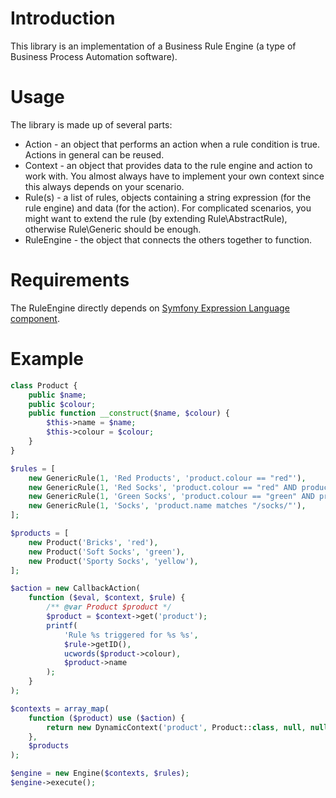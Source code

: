 Introduction
============

This library is an implementation of a Business Rule Engine (a type of Business Process Automation software).

Usage
=====

The library is made up of several parts:

- Action - an object that performs an action when a rule condition is true. Actions in general can be reused.
- Context - an object that provides data to the rule engine and action to work with.
  You almost always have to implement your own context since this always depends on your scenario.
- Rule(s) - a list of rules, objects containing a string expression (for the rule engine) and data (for the action).
  For complicated scenarios, you might want to extend the rule (by extending Rule\AbstractRule), otherwise Rule\Generic should be enough.
- RuleEngine - the object that connects the others together to function.

Requirements
============

The RuleEngine directly depends on [Symfony Expression Language component](http://symfony.com/doc/current/components/expression_language/).

Example
=======

```php
class Product {
	public $name;
	public $colour;
	public function __construct($name, $colour) {
		$this->name = $name;
		$this->colour = $colour;
	}
}

$rules = [
	new GenericRule(1, 'Red Products', 'product.colour == "red"'),
	new GenericRule(1, 'Red Socks', 'product.colour == "red" AND product.name matches "/socks/"'),
	new GenericRule(1, 'Green Socks', 'product.colour == "green" AND product.name matches "/socks/"'),
	new GenericRule(1, 'Socks', 'product.name matches "/socks/"'),
];

$products = [
	new Product('Bricks', 'red'),
	new Product('Soft Socks', 'green'),
	new Product('Sporty Socks', 'yellow'),
];

$action = new CallbackAction(
	function ($eval, $context, $rule) {
		/** @var Product $product */
		$product = $context->get('product');
		printf(
			'Rule %s triggered for %s %s',
			$rule->getID(),
			ucwords($product->colour),
			$product->name
		);
	}
);

$contexts = array_map(
	function ($product) use ($action) {
		return new DynamicContext('product', Product::class, null, null, $product);
	},
	$products
);

$engine = new Engine($contexts, $rules);
$engine->execute();


```